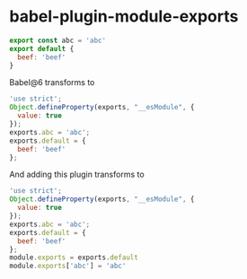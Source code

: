 # babel-plugin-module-exports

```javascript
export const abc = 'abc'
export default {
  beef: 'beef'
}
```

Babel@6 transforms to

```javascript
'use strict';
Object.defineProperty(exports, "__esModule", {
  value: true
});
exports.abc = 'abc';
exports.default = {
  beef: 'beef'
};
```

And adding this plugin transforms to

```javascript
'use strict';
Object.defineProperty(exports, "__esModule", {
  value: true
});
exports.abc = 'abc';
exports.default = {
  beef: 'beef'
};
module.exports = exports.default
module.exports['abc'] = 'abc'
```
